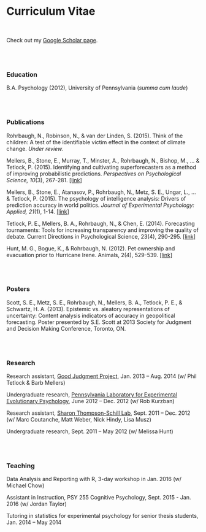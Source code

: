 <h1> Curriculum Vitae</h1>

<br/>

Check out my [Google Scholar page](https://scholar.google.com/citations?user=jZnlXXQAAAAJ&hl=en).

<br/>
<br/>

### Education

B.A. Psychology (2012), University of Pennsylvania (_summa cum laude_)

<br/>
<br/>

### Publications

Rohrbaugh, N., Robinson, N., & van der Linden, S. (2015). Think of the children: A test of the identifiable victim effect in the context of climate change. _Under review._

Mellers, B., Stone, E., Murray, T., Minster, A., Rohrbaugh, N., Bishop, M., ... & Tetlock, P. (2015). Identifying and cultivating superforecasters as a method of improving probabilistic predictions. _Perspectives on Psychological Science, 10_(3), 267-281. [[link]](http://pps.sagepub.com/content/10/3/267.short)

Mellers, B., Stone, E., Atanasov, P., Rohrbaugh, N., Metz, S. E., Ungar, L., ... & Tetlock, P. (2015). The psychology of intelligence analysis: Drivers of prediction accuracy in world politics. _Journal of Experimental Psychology: Applied, 21_(1), 1-14. [[link]](http://psycnet.apa.org/journals/xap/21/1/1/)

Tetlock, P. E., Mellers, B. A., Rohrbaugh, N., & Chen, E. (2014). Forecasting tournaments: Tools for increasing transparency and improving the quality of debate. Current Directions in Psychological Science, 23(4), 290-295. [[link]](http://cdp.sagepub.com/content/23/4/290.short)

Hunt, M. G., Bogue, K., & Rohrbaugh, N. (2012). Pet ownership and evacuation prior to Hurricane Irene. Animals, 2(4), 529-539. [[link]](http://www.mdpi.com/2076-2615/2/4/529/htm)

<br/>
<br/>

### Posters

Scott, S. E., Metz, S. E., Rohrbaugh, N., Mellers, B. A., Tetlock, P. E., & Schwartz, H. A. (2013). Epistemic vs. aleatory representations of uncertainty: Content analysis indicators of accuracy in geopolitical forecasting. Poster presented by S.E. Scott at 2013 Society for Judgment and Decision Making Conference, Toronto, ON.

<br/>
<br/>

### Research

Research assistant, [Good Judgment Project](http://goodjudgment.com/gjp/), Jan. 2013 – Aug. 2014 (w/ Phil Tetlock & Barb Mellers)

Undergraduate research, [Pennsylvania Laboratory for Experimental Evolutionary Psychology](https://sites.google.com/site/pleeplab/), June 2012 – Dec. 2012 (w/ Rob Kurzban)

Research assistant, [Sharon Thompson-Schill Lab](http://www.psych.upenn.edu/stslab/), Sept. 2011 – Dec. 2012
 (w/ Marc Coutanche, Matt Weber, Nick Hindy, Lisa Musz)
 
Undergraduate research, Sept. 2011 – May 2012 (w/ Melissa Hunt)

<br/>
<br/>

### Teaching

Data Analysis and Reporting with R, 3-day workshop in Jan. 2016 (w/ Michael Chow)

Assistant in Instruction, PSY 255 Cognitive Psychology, Sept. 2015 - Jan. 2016 (w/ Jordan Taylor)

Tutoring in statistics for experimental psychology for senior thesis students, Jan. 2014 – May 2014
